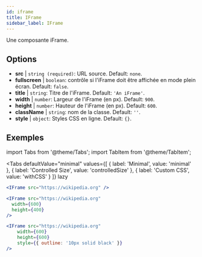 ```yaml
---
id: iframe 
title: IFrame
sidebar_label: IFrame
---
```


Une composante iFrame.

## Options

* __src__ | `string (required)`: URL source. Default: `none`.
* __fullscreen__ | `boolean`: contrôle si l'iFrame doit être affichée en mode plein écran. Default: `false`.
* __title__ | `string`: Titre de l'iFrame. Default: `'An iFrame'`.
* __width__ | `number`: Largeur de l'iFrame (en px). Default: `900`.
* __height__ | `number`: Hauteur de l'iFrame (en px). Default: `600`.
* __className__ | `string`: nom de la classe. Default: `''`.
* __style__ | `object`: Styles CSS en ligne. Default: `{}`.


## Exemples

import Tabs from '@theme/Tabs';
import TabItem from '@theme/TabItem';

<Tabs
    defaultValue="minimal"
    values={[
        { label: 'Minimal', value: 'minimal' },
        { label: 'Controlled Size', value: 'controlledSize' },
        { label: 'Custom CSS', value: 'withCSS' }
    ]}
    lazy
>

<TabItem value="minimal" >

```jsx live
<IFrame src="https://wikipedia.org" />
```

</TabItem>

<TabItem value="controlledSize" >

```jsx live
<IFrame src="https://wikipedia.org" 
  width={600} 
  height={400} 
/>
```
</TabItem>

<TabItem value="withCSS" >

```jsx live
<IFrame src="https://wikipedia.org" 
    width={600} 
    height={600} 
    style={{ outline: '10px solid black' }}
/>
```
</TabItem>

</Tabs>



